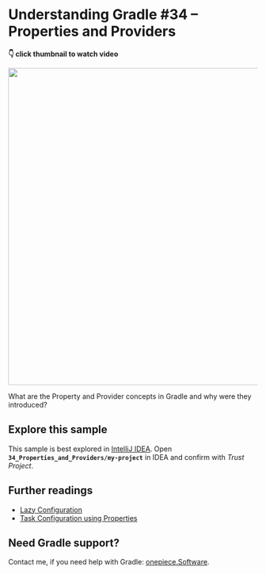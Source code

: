 # Understanding Gradle #34 – Properties and Providers

**👇 click thumbnail to watch video**

[<img src="https://onepiecesoftware.github.io/img/videos/34.png" width="640">](https://www.youtube.com/watch?v=n8Tgr4aLB18&list=PLWQK2ZdV4Yl2k2OmC_gsjDpdIBTN0qqkE)

What are the Property and Provider concepts in Gradle and why were they introduced?

## Explore this sample

This sample is best explored in [IntelliJ IDEA](https://www.jetbrains.com/idea/download).
Open **`34_Properties_and_Providers/my-project`** in IDEA and confirm with _Trust Project_.

## Further readings

* [Lazy Configuration](https://docs.gradle.org/current/userguide/lazy_configuration.html)
* [Task Configuration using Properties](https://docs.gradle.org/current/userguide/custom_gradle_types.html#configuration_using_properties)

## Need Gradle support?

Contact me, if you need help with Gradle: [onepiece.Software](https://onepiece.software).
